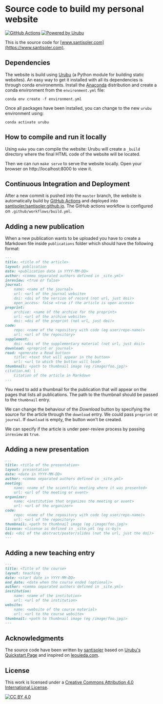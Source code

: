 # Source code to build my personal website

[![GitHub Actions](https://github.com/santisoler/website/workflows/build/badge.svg)](https://github.com/santisoler/website/actions)
[![Powered by Urubu](https://img.shields.io/badge/powered_by-urubu-blue.svg)](http://urubu.jandecaluwe.com/)

This is the source code for
[www.santisoler.com](https://www.santisoler.com).


## Dependencies

The website is build using [Urubu](http://urubu.jandecaluwe.com/) (a Python module for
building static websites).
An easy way to get it installed with all its dependencies is through conda environemnts.
Install the [Anaconda](https://www.anaconda.com/) distribution and create a conda
environment from the `environment.yml` file:

```
conda env create -f environment.yml
```

Once all packages have been installed, you can change to the new `urubu` environment
using:

```
conda activate urubu
```


## How to compile and run it locally

Using `make` you can compile the website: Urubu will create a `_build` directory where
the final HTML code of the website will be located.

Then we can run `make serve` to serve the website locally. Open your browser on
http://localhost:8000 to view it.


## Continuous Integration and Deployment

After a new commit is pushed into the `master` branch, the website is automatically
build by [GitHub Actions](https://github.com/features/actions) and deployed into
[santisoler/santisoler.github.io](https://www.github.com/santisoler/santisoler.github.io).
The GitHub actions workflow is configured on `.github/workflows/build.yml`.


## Adding a new publication

When a new publication wants to be uploaded you have to create a Markdown file inside
`publications` folder which should have the following format:

```markdown
---
title: <title of the article>
layout: publication
date: <publication date in YYYY-MM-DD>
author: <comma separated authors defined in _site.yml>
inreview: <true or false>
journal:
    name: <name of the journal>
    url: <url of the journal website>
    doi: <doi of the version of record (not url, just doi)>
    open_access: false <true if the article is open access>
preprint:
    archive: <name of the archive for the preprint>
    url: <url of the archive website>
    doi: <doi of the preprint (not url, just doi)>
code:
    repo: <name of the repository with code (eg user/repo-name)>
    url: <url of the repository>
supplement:
    doi: <doi of the supplementary material (not url, just doi)>
download: <preprint or journal>
read: <generate a Read button>
    title: <text that will appear in the button>
    url: <url to which the button will lead>
thumbnail: <path to thumbnail image (eg /image/foo.jpg)>
citation.md: |
    Citation of the article in Markdown
---
```

You need to add a thumbnail for the publication that will appear on the pages
that lists all publications. The path to the thumbnail should be passed to the
`thumbnail` entry.

We can change the behaviour of the _Download_ button by specifying the source
for the article through the `download` entry. We could pass `preprint` or
`journal`. If `download` is empty, the button won't be created.

We can specify if the article is under peer-review process by passing `inreview`
as `true`.


## Adding a new presentation

```markdown
---
title: <title of the presentation>
layout: presentation
date: <date in YYYY-MM-DD>
author: <comma separated authors defined in _site.yml>
meeting:
    name: <name of the scientific meeting where it was presented>
    url: <url of the meeting or event>
organizer:
    name: <institution that organizes the meeting or event>
    url: <url of the organizer>
code:
    repo: <name of the repository with code (eg user/repo-name)>
    url: <url of the repository>
thumbnail: <path to thumbnail image (eg /image/foo.jpg)>
license: <license as defined in _site.yml (eg cc-by)>
doi: <doi of the abstract/poster/slides (not the url, just the doi)>
---
```

## Adding a new teaching entry

```markdown
---
title: <Title of the course>
layout: teaching
date: <start date in YYYY-MM-DD>
end_date: <date when the course ended (optional)>
author: <comma separated authors defined in _site.yml>
institution:
    name: <name of the institution>
    url: <url of the institution>
website:
    name: <website of the course material>
    url: <url to the course website>
thumbnail: <path to thumbnail image (eg /image/foo.jpg)>
---
```

## Acknowledgments

The source code have been written by [santisoler](https://www.santisoler.com) based on
[Urubu's Quickstart Page](https://github.com/jandecaluwe/urubu-quickstart/) and inspired
on [leouieda.com](https://www.leouieda.com).


## License

This work is licensed under a [Creative Commons Attribution 4.0 International
License][cc-by].

[![CC BY 4.0][cc-by-image]][cc-by]

[cc-by]: http://creativecommons.org/licenses/by/4.0/
[cc-by-image]: https://i.creativecommons.org/l/by/4.0/88x31.png
